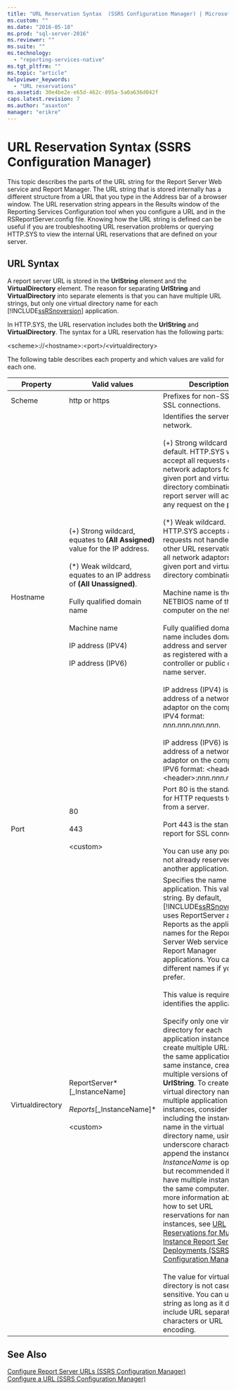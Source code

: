 ```yaml
---
title: "URL Reservation Syntax  (SSRS Configuration Manager) | Microsoft Docs"
ms.custom: ""
ms.date: "2016-05-18"
ms.prod: "sql-server-2016"
ms.reviewer: ""
ms.suite: ""
ms.technology: 
  - "reporting-services-native"
ms.tgt_pltfrm: ""
ms.topic: "article"
helpviewer_keywords: 
  - "URL reservations"
ms.assetid: 30e4be2e-e65d-462c-895a-5a0a636d042f
caps.latest.revision: 7
ms.author: "asaxton"
manager: "erikre"
---
```

# URL Reservation Syntax  (SSRS Configuration Manager)
  This topic describes the parts of the URL string for the Report Server Web service and Report Manager. The URL string that is stored internally has a different structure from a URL that you type in the Address bar of a browser window. The URL reservation string appears in the Results window of the Reporting Services Configuration tool when you configure a URL and in the RSReportServer.config file. Knowing how the URL string is defined can be useful if you are troubleshooting URL reservation problems or querying HTTP.SYS to view the internal URL reservations that are defined on your server.  
  
## URL Syntax  
 A report server URL is stored in the **UrlString** element and the **VirtualDirectory** element. The reason for separating **UrlString** and **VirtualDirectory** into separate elements is that you can have multiple URL strings, but only one virtual directory name for each [!INCLUDE[ssRSnoversion](../../../advanced-analytics/r-services/includes/ssrsnoversion-md.md)] application.  
  
 In HTTP.SYS, the URL reservation includes both the **UrlString** and **VirtualDirectory**. The syntax for a URL reservation has the following parts:  
  
 \<scheme>://\<hostname>:\<port>/\<virtualdirectory>  
  
 The following table describes each property and which values are valid for each one.  
  
|Property|Valid values|Description|  
|--------------|------------------|-----------------|  
|Scheme|http or https|Prefixes for non-SSL and SSL connections.|  
|Hostname|(+) Strong wildcard, equates to **(All Assigned)** value for the IP address.<br /><br /> (\*) Weak wildcard, equates to an IP address of **(All Unassigned)**.<br /><br /> Fully qualified domain name<br /><br /> Machine name<br /><br /> IP address (IPV4)<br /><br /> IP address (IPV6)|Identifies the server on the network.<br /><br /> (+) Strong wildcard is the default. HTTP.SYS will accept all requests on all network adaptors for a given port and virtual directory combination. The report server will accept any request on the port.<br /><br /> (\*) Weak wildcard. HTTP.SYS accepts all requests not handled by other URL reservations on all network adaptors for a given port and virtual directory combination.<br /><br /> Machine name is the NETBIOS name of the computer on the network.<br /><br /> Fully qualified domain name includes domain address and server name, as registered with a domain controller or public domain name server.<br /><br /> IP address (IPV4) is the IP address of a network adaptor on the computer in IPV4 format: *nnn.nnn.nnn.nnn*.<br /><br /> IP address (IPV6) is the IP address of a network adaptor on the computer in IPV6 format: \<header>:\<header>:*nnn.nnn.nnn.nnn*.|  
|Port|80<br /><br /> 443<br /><br /> \<custom>|Port 80 is the standard port for HTTP requests to and from a server.<br /><br /> Port 443 is the standard report for SSL connections.<br /><br /> You can use any port that is not already reserved by another application.|  
|Virtualdirectory|ReportServer*[_InstanceName]*<br /><br /> Reports*[_InstanceName]*<br /><br /> \<custom>|Specifies the name of the application. This value is a string. By default, [!INCLUDE[ssRSnoversion](../../../advanced-analytics/r-services/includes/ssrsnoversion-md.md)] uses ReportServer and Reports as the application names for the Report Server Web service and Report Manager applications. You can use different names if you prefer.<br /><br /> This value is required. It identifies the application.<br /><br /> Specify only one virtual directory for each application instance. To create multiple URLs for the same application in the same instance, create multiple versions of the **UrlString**. To create unique virtual directory names for multiple application instances, consider including the instance name in the virtual directory name, using the underscore character (_) to append the instance name. *InstanceName* is optional, but recommended if you have multiple instances on the same computer. For more information about how to set URL reservations for named instances, see [URL Reservations for Multi-Instance Report Server Deployments  &#40;SSRS Configuration Manager&#41;](../../../reporting-services/install/windows/url-reservations-for-multi-instance-report-server-deployments.md).<br /><br /> The value for virtual directory is not case-sensitive. You can use any string as long as it does not include URL separator characters or URL encoding.|  
  
## See Also  
 [Configure Report Server URLs  &#40;SSRS Configuration Manager&#41;](../../../reporting-services/install/windows/configure-report-server-urls-ssrs-configuration-manager.md)   
 [Configure a URL  &#40;SSRS Configuration Manager&#41;](../../../reporting-services/install/windows/configure-a-url-ssrs-configuration-manager.md)  
  
  